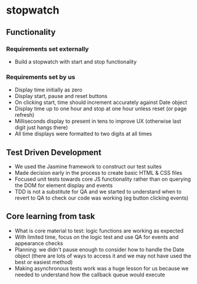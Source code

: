 # stopwatch

## Functionality
### Requirements set externally
- Build a stopwatch with start and stop functionality

### Requirements set by us
- Display time initially as zero
- Display start, pause and reset buttons
- On clicking start, time should increment accurately against Date object
- Display time up to one hour and stop at one hour unless reset (or page refresh)
- Milliseconds display to present in tens to improve UX (otherwise last digit just hangs there)
- All time displays were formatted to two digits at all times

## Test Driven Development
- We used the Jasmine framework to construct our test suites
- Made decision early in the process to create basic HTML & CSS files
- Focused unit tests towards core JS functionality rather than on querying the DOM for element display and events
- TDD is not a substitute for QA and we started to understand when to revert to QA to check our code was working (eg button clicking events)

## Core learning from task
- What is core material to test: logic functions are working as expected
- With limited time, focus on the logic test and use QA for events and appearance checks
- Planning: we didn't pause enough to consider how to handle the Date object (there are lots of ways to access it and we may not have used the best or easiest method)
- Making asynchronous tests work was a huge lesson for us because we needed to understand how the callback queue would execute
